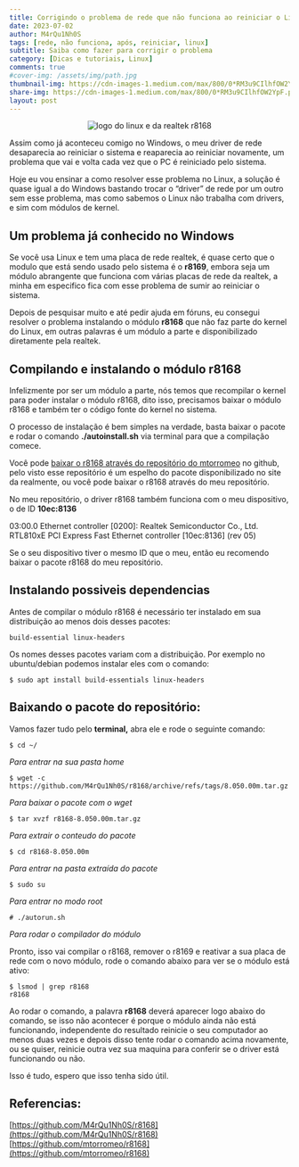 ```yaml
---
title: Corrigindo o problema de rede que não funciona ao reiniciar o Linux
date: 2023-07-02
author: M4rQu1Nh0S
tags: [rede, não funciona, após, reiniciar, linux]
subtitle: Saiba como fazer para corrigir o problema
category: [Dicas e tutoriais, Linux]
comments: true
#cover-img: /assets/img/path.jpg
thumbnail-img: https://cdn-images-1.medium.com/max/800/0*RM3u9CIlhfOW2YpF.png
share-img: https://cdn-images-1.medium.com/max/800/0*RM3u9CIlhfOW2YpF.png
layout: post
---
```


<p align='center'><img alt='logo do linux e da realtek r8168' src="https://cdn-images-1.medium.com/max/800/0*RM3u9CIlhfOW2YpF.png"/></p>
Assim como já aconteceu comigo no Windows, o meu driver de rede desaparecia ao reiniciar o sistema e reaparecia ao reiniciar novamente, um problema que vai e volta cada vez que o PC é reiniciado pelo sistema.

Hoje eu vou ensinar a como resolver esse problema no Linux, a solução é quase igual a do Windows bastando trocar o “driver” de rede por um outro sem esse problema, mas como sabemos o Linux não trabalha com drivers, e sim com módulos de kernel.

## Um problema já conhecido no Windows
Se você usa Linux e tem uma placa de rede realtek, é quase certo que o modulo que está sendo usado pelo sistema é o **r8169**, embora seja um módulo abrangente que funciona com várias placas de rede da realtek, a minha em especifico fica com esse problema de sumir ao reiniciar o sistema.

Depois de pesquisar muito e até pedir ajuda em fóruns, eu consegui resolver o problema instalando o módulo **r8168** que não faz parte do kernel do Linux, em outras palavras é um módulo a parte e disponibilizado diretamente pela realtek.

## Compilando e instalando o módulo r8168
Infelizmente por ser um módulo a parte, nós temos que recompilar o kernel para poder instalar o módulo r8168, dito isso, precisamos baixar o módulo r8168 e também ter o código fonte do kernel no sistema.

O processo de instalação é bem simples na verdade, basta baixar o pacote e rodar o comando **./autoinstall.sh** via terminal para que a compilação comece.

Você pode [baixar o r8168 através do repositório do mtorromeo](https://github.com/mtorromeo/r8168) no github, pelo visto esse repositório é um espelho do pacote disponibilizado no site da realmente, ou você pode baixar o r8168 através do meu repositório.

No meu repositório, o driver r8168 também funciona com o meu dispositivo, o de ID **10ec:8136**

03:00.0 Ethernet controller [0200]: Realtek Semiconductor Co., Ltd. RTL810xE PCI Express Fast Ethernet controller [10ec:8136] (rev 05)

Se o seu dispositivo tiver o mesmo ID que o meu, então eu recomendo baixar o pacote r8168 do meu repositório.

## Instalando possiveis dependencias
Antes de compilar o módulo r8168 é necessário ter instalado em sua distribuição ao menos dois desses pacotes:

	build-essential linux-headers

Os nomes desses pacotes variam com a distribuição. Por exemplo no ubuntu/debian podemos instalar eles com o comando:

	$ sudo apt install build-essentials linux-headers

## Baixando o pacote do repositório:
Vamos fazer tudo pelo **terminal,** abra ele e rode o seguinte comando:

	$ cd ~/

_Para entrar na sua pasta home_

	$ wget -c https://github.com/M4rQu1Nh0S/r8168/archive/refs/tags/8.050.00m.tar.gz

_Para baixar o pacote com o wget_

	$ tar xvzf r8168-8.050.00m.tar.gz

_Para extrair o conteudo do pacote_

	$ cd r8168-8.050.00m

_Para entrar na pasta extraída do pacote_

	$ sudo su

_Para entrar no modo root_

	# ./autorun.sh

_Para rodar o compilador do módulo_

Pronto, isso vai compilar o r8168, remover o r8169 e reativar a sua placa de rede com o novo módulo, rode o comando abaixo para ver se o módulo está ativo:

	$ lsmod | grep r8168
	r8168

Ao rodar o comando, a palavra **r8168** deverá aparecer logo abaixo do comando, se isso não acontecer é porque o módulo ainda não está funcionando, independente do resultado reinicie o seu computador ao menos duas vezes e depois disso tente rodar o comando acima novamente, ou se quiser, reinicie outra vez sua maquina para conferir se o driver está funcionando ou não.

Isso é tudo, espero que isso tenha sido útil.

## Referencias:
[https://github.com/M4rQu1Nh0S/r8168](https://github.com/M4rQu1Nh0S/r8168)
[https://github.com/mtorromeo/r8168](https://github.com/mtorromeo/r8168)

